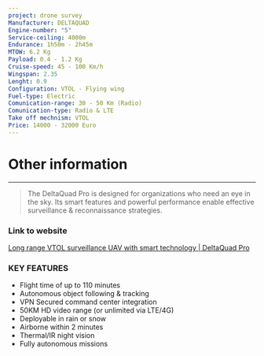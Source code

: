 ```yaml
---
project: drone survey
Manufacturer: DELTAQUAD
Engine-number: "5"
Service-ceiling: 4000m
Endurance: 1h50m - 2h45m
MTOW: 6.2 Kg
Payload: 0.4 - 1.2 Kg
Cruise-speed: 45 - 100 Km/h
Wingspan: 2.35
Lenght: 0.9
Configuration: VTOL - Flying wing
Fuel-type: Electric
Comunication-range: 30 - 50 Km (Radio)
Comunication-type: Radio & LTE
Take off mechnism: VTOL
Price: 14000 - 32000 Euro
---
```

# Other information
---
>The DeltaQuad Pro is designed for organizations who need an eye in the sky. 
>Its smart features and powerful performance enable effective surveillance & reconnaissance strategies.
### Link to website
[Long range VTOL surveillance UAV with smart technology | DeltaQuad Pro](https://www.deltaquad.com/vtol-drones/view/#quotation)
### KEY FEATURES  
* Flight time of up to 110 minutes
* Autonomous object following & tracking
* VPN Secured command center integration
* 50KM HD video range (or unlimited via LTE/4G)
* Deployable in rain or snow
* Airborne within 2 minutes
* Thermal/IR night vision
* Fully autonomous missions